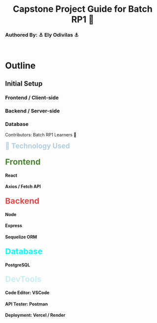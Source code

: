 # <h1 align="center">Capstone Project Guide for Batch RP1 🚀 </h1>

### Authored By: ⚓ Ely Odivilas ⚓

<br>

# Outline

## Initial Setup

### Frontend / Client-side

### Backend / Server-side

### Database

Contributors: Batch RP1 Learners 🌱

<span style="color:#b3cde0; font-weight:bold; font-size:1.6em;">🤖 Technology Used </span>

### <span style="color:#4b8333; font-weight:bold; font-size:1.6em;">Frontend</span>

#### React

#### Axios / Fetch API

### <span style="color:#db4c4c; font-weight:bold; font-size:1.6em;">Backend</span>

#### Node

#### Express

#### Sequelize ORM

### <span style="color:#00FFFF; font-weight:bold; font-size:1.6em;">Database</span>

#### PostgreSQL

### <span style="color:#cbefef; font-weight:bold; font-size:1.6em;">DevTools</span>

#### Code Editor: VSCode

#### API Tester: Postman

#### Deployment: Vercel / Render
